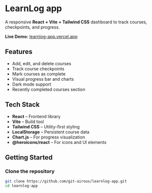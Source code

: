 # LearnLog app

A responsive **React + Vite + Tailwind CSS** dashboard to track courses, checkpoints, and progress.

**Live Demo:** <a href="https://learnlog-app.vercel.app" target="_blank">learnlog-app.vercel.app</a>

## Features

- Add, edit, and delete courses
- Track course checkpoints
- Mark courses as complete
- Visual progress bar and charts
- Dark mode support
- Recently completed courses section

## Tech Stack

- **React** – Frontend library
- **Vite** – Build tool
- **Tailwind CSS** – Utility-first styling
- **LocalStorage** – Persistent course data
- **Chart.js** – For progress visualization
- **@heroicons/react** – For icons and UI elements

## Getting Started

### Clone the repository

```bash
git clone https://github.com/git-airous/learnlog-app.git
cd learnlog-app
